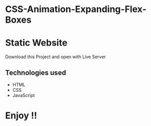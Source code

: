 # CSS-Animation-Expanding-Flex-Boxes

# Static Website
Download this Project and open with Live Server

## Technologies used

* HTML
* CSS
* JavaScript

# Enjoy !!

